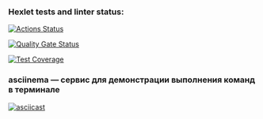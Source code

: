 ### Hexlet tests and linter status:
[![Actions Status](https://github.com/Liudmila198/frontend-project-46/actions/workflows/hexlet-check.yml/badge.svg)](https://github.com/Liudmila198/frontend-project-46/actions)

[![Quality Gate Status](https://sonarcloud.io/api/project_badges/measure?project=Liudmila198_frontend-project-46&metric=alert_status)](https://sonarcloud.io/summary/new_code?id=Liudmila198_frontend-project-46)

[![Test Coverage](https://sonarcloud.io/api/project_badges/measure?project=Liudmila198_frontend-project-46&metric=coverage)](https://sonarcloud.io/summary/new_code?id=Liudmila198_frontend-project-46)

### asciinema — сервис для демонстрации выполнения команд в терминале

[![asciicast](https://asciinema.org/a/sl7bT7rbgp7VOas7vC7i5IUXG.svg)](https://asciinema.org/a/sl7bT7rbgp7VOas7vC7i5IUXG)